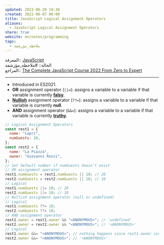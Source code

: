 ```yaml
---  
updated: 2022-06-20 19:38  
created: 2022-06-07 00:00  
title: JavaScript Logical Assignment Operators  
aliases:  
  - JavaScript Logical Assignment Operators  
share: true  
website: en/notes/programming  
tags:  
  - ملاحظة_مؤرشفة  
---  
```

  
  
المعرفة:: [JavaScript](JavaScript)  
الحالة:: #ملاحظة_مؤرشفة  
المراجع:: [The Complete JavaScript Course 2022 From Zero to Expert](The%20Complete%20JavaScript%20Course%202022%20From%20Zero%20to%20Expert)  
  
---  
  
- Introduced in ES2021.  
- **OR** assignment operator (`||=`): assigns a variable to a variable if that variable is currently **[falsy](JavaScript%20Truthy%20and%20Falsy)**.  
- **[Nullish](JavaScript%20Nullish%20Coalescing%20Operator)** assignment operator (`??=`): assigns a variable to a variable if that variable is currently **null**.  
- **AND** assignment operator (`&&=`): assigns a variable to a variable if that variable is currently **[truthy](JavaScript%20Truthy%20and%20Falsy)**.  
  
```js  
// Logical Assignment Operators  
const rest1 = {  
  name: "Capri",  
  numGuests: 20,  
};  
const rest2 = {  
  name: "La Piazza",  
  owner: "Giovanni Rossi",  
};  
// Set default number if numGuests doesn't exist  
// OR assignment operator  
rest1.numGuests = rest1.numGuests || 10; // 20  
rest2.numGuests = rest2.numGuests || 10; // 10  
// Logical  
rest1.numGuests ||= 10; // 20  
rest2.numGuests ||= 10; // 10  
// Nullish assignment operator (null or undefined)  
// Logical  
rest1.numGuests ??= 10;  
rest2.numGuests ??= 10;  
// AND assignment operator  
rest1.owner = rest1.owner && "<ANONYMOUS>"; // 'undefined'  
rest2.owner = rest2.owner && "<ANONYMOUS>"; // '<ANONYMOUS>'  
// Logical  
rest1.owner &&= "<ANONYMOUS>"; // nothing happens since rest1.owner isn't true  
rest2.owner &&= "<ANONYMOUS>"; // '<ANONYMOUS>'  
```  
